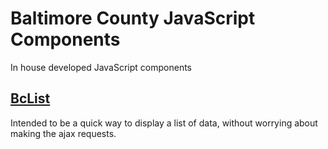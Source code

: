 # Baltimore County JavaScript Components
In house developed JavaScript components

## [BcList](https://github.com/baltimorecounty/javascript-components/tree/master/bc-list)
Intended to be a quick way to display a list of data, without worrying about making the ajax requests.

